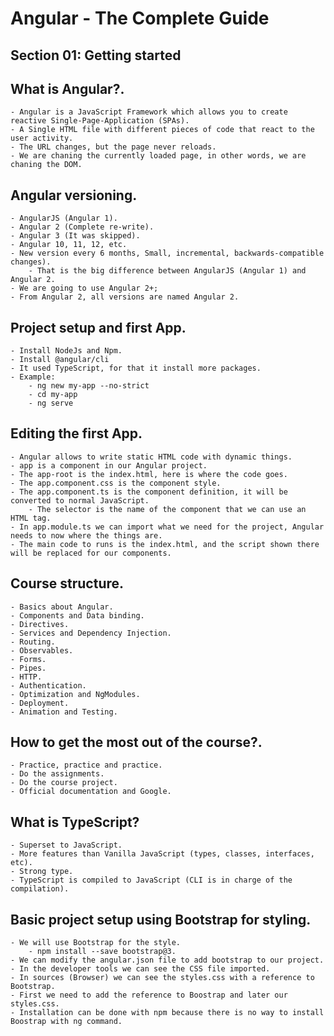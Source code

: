 # Angular - The Complete Guide
## Section 01: Getting started

## What is Angular?.
    - Angular is a JavaScript Framework which allows you to create reactive Single-Page-Application (SPAs).
    - A Single HTML file with different pieces of code that react to the user activity.
    - The URL changes, but the page never reloads.
    - We are chaning the currently loaded page, in other words, we are chaning the DOM.

## Angular versioning.
    - AngularJS (Angular 1).
    - Angular 2 (Complete re-write).
    - Angular 3 (It was skipped).
    - Angular 10, 11, 12, etc.
    - New version every 6 months, Small, incremental, backwards-compatible changes).
        - That is the big difference between AngularJS (Angular 1) and Angular 2.
    - We are going to use Angular 2+;
    - From Angular 2, all versions are named Angular 2.

## Project setup and first App.
    - Install NodeJs and Npm.
    - Install @angular/cli
    - It used TypeScript, for that it install more packages.
    - Example:
        - ng new my-app --no-strict
        - cd my-app
        - ng serve

## Editing the first App.
    - Angular allows to write static HTML code with dynamic things.
    - app is a component in our Angular project.
    - The app-root is the index.html, here is where the code goes.
    - The app.component.css is the component style.
    - The app.component.ts is the component definition, it will be converted to normal JavaScript.
        - The selector is the name of the component that we can use an HTML tag.
    - In app.module.ts we can import what we need for the project, Angular needs to now where the things are.
    - The main code to runs is the index.html, and the script shown there will be replaced for our components.

## Course structure.
    - Basics about Angular.
    - Components and Data binding.
    - Directives.
    - Services and Dependency Injection.
    - Routing.
    - Observables.
    - Forms.
    - Pipes.
    - HTTP.
    - Authentication.
    - Optimization and NgModules.
    - Deployment.
    - Animation and Testing.

## How to get the most out of the course?.
    - Practice, practice and practice.
    - Do the assignments.
    - Do the course project.
    - Official documentation and Google.

## What is TypeScript?
    - Superset to JavaScript.
    - More features than Vanilla JavaScript (types, classes, interfaces, etc).
    - Strong type.
    - TypeScript is compiled to JavaScript (CLI is in charge of the compilation).

## Basic project setup using Bootstrap for styling.
    - We will use Bootstrap for the style.
        - npm install --save bootstrap@3.
    - We can modify the angular.json file to add bootstrap to our project.
    - In the developer tools we can see the CSS file imported.
    - In sources (Browser) we can see the styles.css with a reference to Bootstrap.
    - First we need to add the reference to Boostrap and later our styles.css.
    - Installation can be done with npm because there is no way to install Boostrap with ng command.